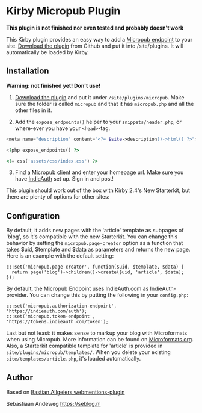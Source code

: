# Kirby Micropub Plugin

**This plugin is not finished nor even tested and probably doesn't work**

This Kirby plugin provides an easy way to add a  [Micropub endpoint](http://indieweb.org/Micropub) to your site. [Download the plugin](https://github.com/sebsel/kirby-micropub/archive/master.zip) from Github and put it into /site/plugins. It will automatically be loaded by Kirby.

## Installation

**Warning: not finished yet! Don't use!**

1. [Download the plugin](https://github.com/sebsel/kirby-micropub/archive/master.zip) and put it under `/site/plugins/micropub`. Make sure the folder is called `micropub` and that it has `micropub.php` and all the other files in it.

2. Add the `expose_endpoints()` helper to your `snippets/header.php`, or where-ever you have your `<head>`-tag.

```php
<meta name="description" content="<?= $site->description()->html() ?>">

<?php expose_endpoints() ?>

<?= css('assets/css/index.css') ?>
```

3. Find a [Micropub client](https://indieweb.org/Micropub/Clients) and enter your homepage url. Make sure you have [IndieAuth](https://indieauth.com/setup) set up. Sign in and post!

This plugin should work out of the box with Kirby 2.4's New Starterkit, but there are plenty of options for other sites:

## Configuration

By default, it adds new pages with the 'article' template as subpages of 'blog', so it's compatible with the new Starterkit. You can change this behavior by setting the `micropub.page-creator` option as a function that takes $uid, $template and $data as parameters and returns the new page. Here is an example with the default setting:

```
c::set('micropub.page-creator', function($uid, $template, $data) {
  return page('blog')->children()->create($uid, 'article', $data);
});
```

By default, the Micropub Endpoint uses IndieAuth.com as IndieAuth-provider. You can change this by putting the following in your `config.php`:

```
c::set('micropub.authorization-endpoint', 'https://indieauth.com/auth');
c::set('micropub.token-endpoint', 'https://tokens.indieauth.com/token');
```

Last but not least: it makes sense to markup your blog with Microformats when using Micropub. More information can be found on [Microformats.org](http://microformats.org). Also, a Starterkit compatible template for 'article' is provided in `site/plugins/micropub/templates/`. When you delete your existing `site/templates/article.php`, it's loaded automatically.

## Author

Based on [Bastian Allgeiers webmentions-plugin](https://github.com/bastianallgeier/kirby-webmentions)

Sebastiaan Andeweg
https://seblog.nl
